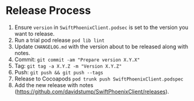 Release Process
===============

 1.  Ensure `version` in `SwiftPhoenixClient.podsec` is set to the version you want to release.
 2.  Run a trial pod release `pod lib lint`
 3.  Update `CHANGELOG.md` with the version about to be released along with notes.
 4.  Commit: `git commit -am "Prepare version X.Y.X"`
 5.  Tag: `git tag -a X.Y.Z -m "Version X.Y.Z"`
 6.  Push: `git push && git push --tags`
 7.  Release to Cocoapods `pod trunk push SwiftPhoenixClient.podspec`
 8.  Add the new release with notes (https://github.com/davidstump/SwiftPhoenixClient/releases).